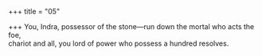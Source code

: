 +++
title = "05"

+++
You, Indra, possessor of the stone—run down the mortal who acts  the foe,  
chariot and all, you lord of power who possess a hundred resolves.  

